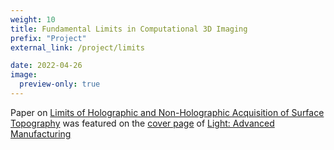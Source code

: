 ```yaml
---
weight: 10
title: Fundamental Limits in Computational 3D Imaging
prefix: "Project"
external_link: /project/limits

date: 2022-04-26
image:
  preview-only: true
---
```

Paper on [Limits of Holographic and Non-Holographic Acquisition of Surface Topography](https://www.light-am.com/article/doi/10.37188/lam.2022.025) was featured on the [cover page](featured.jpg) of [Light: Advanced Manufacturing](https://www.light-am.com)